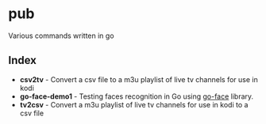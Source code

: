# pub
Various commands written in go
## Index
* **csv2tv** - Convert a csv file to a m3u playlist of live tv channels for use in kodi
* **go-face-demo1** - Testing faces recognition in Go using [go-face](https://github.com/Kagami/go-face) library.
* **tv2csv** - Convert a m3u playlist of live tv channels for use in kodi to a csv file
